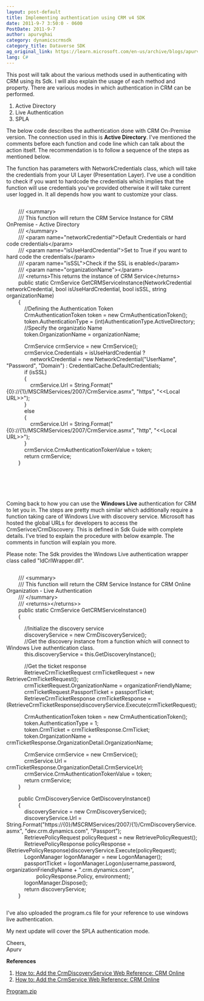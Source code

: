```yaml
---
layout: post-default
title: Implementing authentication using CRM v4 SDK
date: 2011-9-7 3:50:0 - 0600
PostDate: 2011-9-7
author: apurvghai
category: dynamicscrmsdk
category_title: Dataverse SDK
ag_original_link: https://learn.microsoft.com/en-us/archive/blogs/apurvghai/implementing-authentication-using-crm-v4-sdk
lang: C#
---
```

<p>

</p>
<div class="blogSite">
<p>This post will talk about the various methods used in authenticating with CRM using its Sdk. I will also explain the usage of each method and property. There are various modes in which authentication in CRM can be performed.</p>
<ol>
<li>Active Directory</li>
<li>Live Authentication</li>
<li>SPLA</li>
</ol>
<p>The below code describes the authentication done with CRM On-Premise version. The connection used in this is <b>Active Directory</b>. I've mentioned the comments before each function and code line which can talk about the action itself. The recommendation is to follow a sequence of the steps as mentioned below.</p>
<p>The function has parameters with NetworkCredentials class, which will take the credentials from your UI Layer (Presentation Layer). I've use a condition to check if you want to hardcode the credentials which implies that the function will use credentials you've provided otherwise it will take current user logged in. It all depends how you want to customize your class.</p>
<div class="sourceCode">
<p>&nbsp;&nbsp;&nbsp;&nbsp;&nbsp;&nbsp;&nbsp;&nbsp;/// &lt;summary&gt; <br /> &nbsp;&nbsp;&nbsp;&nbsp;&nbsp;&nbsp;&nbsp; /// This function will return the CRM Service Instance for CRM OnPremise - Active Directory<br /> &nbsp;&nbsp;&nbsp;&nbsp;&nbsp;&nbsp;&nbsp; /// &lt;/summary&gt;<br /> &nbsp;&nbsp;&nbsp;&nbsp;&nbsp;&nbsp;&nbsp; /// &lt;param name="networkCredential"&gt;<span class="greenCode">Default Credentials or hard code credentials</span>&lt;/param&gt;<br /> &nbsp;&nbsp;&nbsp;&nbsp;&nbsp;&nbsp;&nbsp; /// &lt;param name="isUseHardCredential"&gt;<span class="greenCode">Set to True if you want to hard code the credentials</span>&lt;/param&gt;<br /> &nbsp;&nbsp;&nbsp;&nbsp;&nbsp;&nbsp;&nbsp; /// &lt;param name="isSSL"&gt;<span class="greenCode">Check if the SSL is enabled</span>&lt;/param&gt;<br /> &nbsp;&nbsp;&nbsp;&nbsp;&nbsp;&nbsp;&nbsp; /// &lt;param name="organizationName"&gt;&lt;/param&gt;<br /> &nbsp;&nbsp;&nbsp;&nbsp;&nbsp;&nbsp;&nbsp; /// &lt;returns&gt;<span class="greenCode">This returns the instance of CRM Service</span>&lt;/returns&gt;<br /> &nbsp;&nbsp;&nbsp;&nbsp;&nbsp;&nbsp;&nbsp; <span class="functionName">public static</span> <span class="greenCode">CrmService</span> GetCRMServiceInstance(<span class="functionName">NetworkCredential</span> networkCredential, <span class="functionName">bool</span> isUseHardCredential, <span class="functionName">bool</span> isSSL, string organizationName)<br /> &nbsp;&nbsp;&nbsp;&nbsp;&nbsp;&nbsp;&nbsp; {<br /> &nbsp;&nbsp;&nbsp;&nbsp;&nbsp;&nbsp;&nbsp;&nbsp;&nbsp;&nbsp;&nbsp; //Defining the Authentication Token<br /> &nbsp;&nbsp;&nbsp;&nbsp;&nbsp;&nbsp;&nbsp;&nbsp;&nbsp;&nbsp;&nbsp; <span class="className">CrmAuthenticationToken</span> token = new <span class="className">CrmAuthenticationToken</span>();<br /> &nbsp;&nbsp;&nbsp;&nbsp;&nbsp;&nbsp;&nbsp;&nbsp;&nbsp;&nbsp;&nbsp; token.AuthenticationType = (<span class="functionName">int</span>)<span class="className">AuthenticationType</span>.ActiveDirectory;<br /> &nbsp;&nbsp;&nbsp;&nbsp;&nbsp;&nbsp;&nbsp;&nbsp;&nbsp;&nbsp;&nbsp; //Specify the organizatio Name<br /> &nbsp;&nbsp;&nbsp;&nbsp;&nbsp;&nbsp;&nbsp;&nbsp;&nbsp;&nbsp;&nbsp; token.OrganizationName = organizationName;</p>
<p>&nbsp;&nbsp;&nbsp;&nbsp;&nbsp;&nbsp;&nbsp;&nbsp;&nbsp;&nbsp;&nbsp; <span class="className">CrmService</span> crmService = new <span class="className">CrmService</span>();<br /> &nbsp;&nbsp;&nbsp;&nbsp;&nbsp;&nbsp;&nbsp;&nbsp;&nbsp;&nbsp;&nbsp; crmService.Credentials = isUseHardCredential ? <br /> &nbsp;&nbsp;&nbsp;&nbsp;&nbsp;&nbsp;&nbsp;&nbsp;&nbsp;&nbsp;&nbsp;&nbsp;&nbsp;&nbsp;&nbsp; networkCredential = new <span class="functionName">NetworkCredential</span>("UserName", "Password", "Domain") : CredentialCache.DefaultCredentials;<br /> &nbsp;&nbsp;&nbsp;&nbsp;&nbsp;&nbsp;&nbsp;&nbsp;&nbsp;&nbsp;&nbsp; if (isSSL)<br /> &nbsp;&nbsp;&nbsp;&nbsp;&nbsp;&nbsp;&nbsp;&nbsp;&nbsp;&nbsp;&nbsp; {<br /> &nbsp;&nbsp;&nbsp;&nbsp;&nbsp;&nbsp;&nbsp;&nbsp;&nbsp;&nbsp;&nbsp;&nbsp;&nbsp;&nbsp;&nbsp; crmService.Url = <span class="functionName">String</span>.Format(<span class="stringData">"{0}://{1}/MSCRMServices/2007/CrmService.asmx", "https", "&lt;&lt;Local URL&gt;&gt;"</span>);<br /> &nbsp;&nbsp;&nbsp;&nbsp;&nbsp;&nbsp;&nbsp;&nbsp;&nbsp;&nbsp;&nbsp; }<br /> &nbsp;&nbsp;&nbsp;&nbsp;&nbsp;&nbsp;&nbsp;&nbsp;&nbsp;&nbsp;&nbsp; else<br /> &nbsp;&nbsp;&nbsp;&nbsp;&nbsp;&nbsp;&nbsp;&nbsp;&nbsp;&nbsp;&nbsp; {<br /> &nbsp;&nbsp;&nbsp;&nbsp;&nbsp;&nbsp;&nbsp;&nbsp;&nbsp;&nbsp;&nbsp;&nbsp;&nbsp;&nbsp;&nbsp; crmService.Url = String.Format(<span class="stringData">"{0}://{1}/MSCRMServices/2007/CrmService.asmx", "http", "&lt;&lt;Local URL&gt;&gt;"</span>);<br /> &nbsp;&nbsp;&nbsp;&nbsp;&nbsp;&nbsp;&nbsp;&nbsp;&nbsp;&nbsp;&nbsp; }<br /> &nbsp;&nbsp;&nbsp;&nbsp;&nbsp;&nbsp;&nbsp;&nbsp;&nbsp;&nbsp;&nbsp; crmService.CrmAuthenticationTokenValue = token;<br /> &nbsp;&nbsp;&nbsp;&nbsp;&nbsp;&nbsp;&nbsp;&nbsp;&nbsp;&nbsp;&nbsp; return crmService;<br /> &nbsp;&nbsp;&nbsp;&nbsp;&nbsp;&nbsp;&nbsp; }</p>
<p>&nbsp;</p>
</div>
<br />
<p>Coming back to how you can use the <b>Windows Live</b> authentication for CRM to let you in. The steps are pretty much similar which additionally require a function taking care of Windows Live with discovery service. Microsoft has hosted the global URLs for developers to access the CrmSerivce/CrmDiscovery. This is defined in Sdk Guide with complete details. I've tried to explain the procedure with below example. The comments in function will explain you more.</p>
<p>Please note: The Sdk provides the Windows Live authentication wrapper class called "IdCrlWrapper.dll".</p>
<div class="sourceCode">
<p>&nbsp;&nbsp;&nbsp;&nbsp;&nbsp;&nbsp;&nbsp;&nbsp;/// &lt;summary&gt; <br /> &nbsp;&nbsp;&nbsp;&nbsp;&nbsp;&nbsp;&nbsp; /// <span class="greenCode">This function will return the CRM Service Instance for CRM Online Organization - Live Authentication</span><br /> &nbsp;&nbsp;&nbsp;&nbsp;&nbsp;&nbsp;&nbsp; /// &lt;/summary&gt;<br /> &nbsp;&nbsp;&nbsp;&nbsp;&nbsp;&nbsp;&nbsp; /// &lt;returns&gt;&lt;/returns&gt;&gt;<br /> &nbsp;&nbsp;&nbsp;&nbsp;&nbsp;&nbsp;&nbsp; <span class="functionName">public static </span><span class="className">CrmService</span> GetCRMServiceInstance()<br /> &nbsp;&nbsp;&nbsp;&nbsp;&nbsp;&nbsp;&nbsp; {</p>
<p>&nbsp;&nbsp;&nbsp;&nbsp;&nbsp;&nbsp;&nbsp;&nbsp;&nbsp;&nbsp;&nbsp;&nbsp;<span class="greenCode">//Initialize the discovery service</span><br /> &nbsp;&nbsp;&nbsp;&nbsp;&nbsp;&nbsp;&nbsp;&nbsp;&nbsp;&nbsp;&nbsp;&nbsp;discoveryService = new <span class="className">CrmDiscoveryService</span>();<br /> &nbsp;&nbsp;&nbsp;&nbsp;&nbsp;&nbsp;&nbsp;&nbsp;&nbsp;&nbsp;&nbsp;&nbsp;<span class="greenCode">//Get the discovery instance from a function which will connect to Windows Live authentication class. </span><br /> &nbsp;&nbsp;&nbsp;&nbsp;&nbsp;&nbsp;&nbsp;&nbsp;&nbsp;&nbsp;&nbsp;&nbsp;<span class="functionName">this</span>.discoveryService = this.GetDiscoveryInstance();</p>
<p>&nbsp;&nbsp;&nbsp;&nbsp;&nbsp;&nbsp;&nbsp;&nbsp;&nbsp;&nbsp;&nbsp; <span class="greenCode">//Get the ticket response</span><br /> &nbsp;&nbsp;&nbsp;&nbsp;&nbsp;&nbsp;&nbsp;&nbsp;&nbsp;&nbsp;&nbsp; <span class="className">RetrieveCrmTicketRequest</span> crmTicketRequest = new <span class="className">RetrieveCrmTicketRequest</span>();<br /> &nbsp;&nbsp;&nbsp;&nbsp;&nbsp;&nbsp;&nbsp;&nbsp;&nbsp;&nbsp;&nbsp; crmTicketRequest.OrganizationName = organizationFriendlyName;<br /> &nbsp;&nbsp;&nbsp;&nbsp;&nbsp;&nbsp;&nbsp;&nbsp;&nbsp;&nbsp;&nbsp; crmTicketRequest.PassportTicket = passportTicket;<br /> &nbsp;&nbsp;&nbsp;&nbsp;&nbsp;&nbsp;&nbsp;&nbsp;&nbsp;&nbsp;&nbsp; <span class="className">RetrieveCrmTicketResponse</span> crmTicketResponse = (<span class="className">RetrieveCrmTicketResponse</span>)discoveryService.Execute(crmTicketRequest);</p>
<p>&nbsp;&nbsp;&nbsp;&nbsp;&nbsp;&nbsp;&nbsp;&nbsp;&nbsp;&nbsp;&nbsp; <span class="className">CrmAuthenticationToken</span> token = new <span class="className">CrmAuthenticationToken</span>();<br /> &nbsp;&nbsp;&nbsp;&nbsp;&nbsp;&nbsp;&nbsp;&nbsp;&nbsp;&nbsp;&nbsp; token.AuthenticationType = 1;<br /> &nbsp;&nbsp;&nbsp;&nbsp;&nbsp;&nbsp;&nbsp;&nbsp;&nbsp;&nbsp;&nbsp; token.CrmTicket = crmTicketResponse.CrmTicket;<br /> &nbsp;&nbsp;&nbsp;&nbsp;&nbsp;&nbsp;&nbsp;&nbsp;&nbsp;&nbsp;&nbsp; token.OrganizationName = crmTicketResponse.OrganizationDetail.OrganizationName;</p>
<p>&nbsp;&nbsp;&nbsp;&nbsp;&nbsp;&nbsp;&nbsp;&nbsp;&nbsp;&nbsp;&nbsp; <span class="className">CrmService</span> crmService = new <span class="className">CrmService</span>();<br /> &nbsp;&nbsp;&nbsp;&nbsp;&nbsp;&nbsp;&nbsp;&nbsp;&nbsp;&nbsp;&nbsp; crmService.Url = crmTicketResponse.OrganizationDetail.CrmServiceUrl;<br /> &nbsp;&nbsp;&nbsp;&nbsp;&nbsp;&nbsp;&nbsp;&nbsp;&nbsp;&nbsp;&nbsp; crmService.CrmAuthenticationTokenValue = token;<br /> &nbsp;&nbsp;&nbsp;&nbsp;&nbsp;&nbsp;&nbsp;&nbsp;&nbsp;&nbsp;&nbsp; <span class="functionName">return</span> crmService;<br /> &nbsp;&nbsp;&nbsp;&nbsp;&nbsp;&nbsp;&nbsp; }</p>
<p>&nbsp;&nbsp;&nbsp;&nbsp;&nbsp;&nbsp;&nbsp;&nbsp;<span class="functionName">public</span> <span class="className">CrmDiscoveryService</span> GetDiscoveryInstance()<br /> &nbsp;&nbsp;&nbsp;&nbsp;&nbsp;&nbsp;&nbsp; {<br /> &nbsp;&nbsp;&nbsp;&nbsp;&nbsp;&nbsp;&nbsp;&nbsp;&nbsp;&nbsp;&nbsp; discoveryService = new <span class="className">CrmDiscoveryService</span>();<br /> &nbsp;&nbsp;&nbsp;&nbsp;&nbsp;&nbsp;&nbsp;&nbsp;&nbsp;&nbsp;&nbsp; discoveryService.Url = String.Format(<span class="stringData">"https://{0}/MSCRMServices/2007/{1}/CrmDiscoveryService.asmx"</span><span class="sourceCode">,</span><span class="stringData"> "dev.crm.dynamics.com"</span><span class="sourceCode">,</span><span class="stringData"> "Passport"</span>);<br /> &nbsp;&nbsp;&nbsp;&nbsp;&nbsp;&nbsp;&nbsp;&nbsp;&nbsp;&nbsp;&nbsp; <span class="className">RetrievePolicyRequest</span> policyRequest = new <span class="className">RetrievePolicyRequest</span>();<br /> &nbsp;&nbsp;&nbsp;&nbsp;&nbsp;&nbsp;&nbsp;&nbsp;&nbsp;&nbsp;&nbsp; <span class="className">RetrievePolicyResponse</span> policyResponse = (<span class="className">RetrievePolicyResponse</span>)discoveryService.Execute(policyRequest);<br /> &nbsp;&nbsp;&nbsp;&nbsp;&nbsp;&nbsp;&nbsp;&nbsp;&nbsp;&nbsp;&nbsp; <span class="className">LogonManager</span> logonManager = new <span class="className">LogonManager</span>();<br /> &nbsp;&nbsp;&nbsp;&nbsp;&nbsp;&nbsp;&nbsp;&nbsp;&nbsp;&nbsp;&nbsp; passportTicket = logonManager.Logon(username,password, organizationFriendlyName + <span class="stringData">".crm.dynamics.com"</span>,<br /> &nbsp;&nbsp;&nbsp;&nbsp;&nbsp;&nbsp;&nbsp;&nbsp;&nbsp;&nbsp;&nbsp;&nbsp;&nbsp;&nbsp;&nbsp;&nbsp;&nbsp;&nbsp;&nbsp; policyResponse.Policy, environment);<br /> &nbsp;&nbsp;&nbsp;&nbsp;&nbsp;&nbsp;&nbsp;&nbsp;&nbsp;&nbsp;&nbsp; logonManager.Dispose();<br /> &nbsp;&nbsp;&nbsp;&nbsp;&nbsp;&nbsp;&nbsp;&nbsp;&nbsp;&nbsp;&nbsp; <span class="functionName">return</span> discoveryService;<br /> &nbsp;&nbsp;&nbsp;&nbsp;&nbsp;&nbsp;&nbsp; }</p>
</div>
<p>I've also uploaded the program.cs file for your reference to use windows live authentication.</p>
<p>My next update will cover the SPLA authentication mode.</p>
<p>Cheers,<br /> Apurv</p>
<p><strong>References</strong></p>
<ol>
<li><a href="http://msdn.microsoft.com/en-us/library/cc468422.aspx" target="_blank">How to: Add the CrmDiscoveryService Web Reference: CRM Online</a></li>
<li><a href="http://msdn.microsoft.com/en-us/library/cc151014.aspx" target="_blank">How to: Add the CrmService Web Reference: CRM Online</a></li>
</ol></div>
<p><a href="https://msdnshared.blob.core.windows.net/media/MSDNBlogsFS/prod.evol.blogs.msdn.com/CommunityServer.Components.PostAttachments/00/10/20/07/40/Program.zip">Program.zip</a></p>

